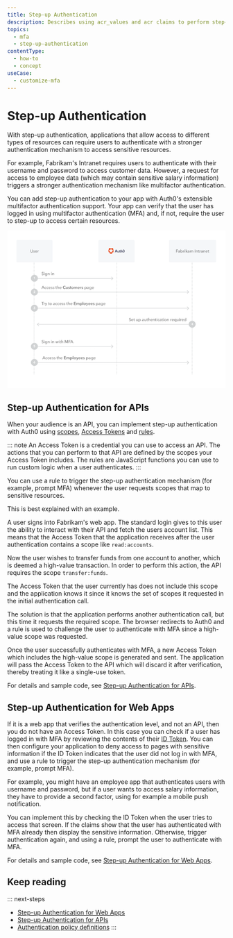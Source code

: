 ```yaml
---
title: Step-up Authentication
description: Describes using acr_values and acr claims to perform step-up authentication with Auth0
topics:
  - mfa
  - step-up-authentication
contentType:
  - how-to
  - concept
useCase:
  - customize-mfa
---
```

# Step-up Authentication

With step-up authentication, applications that allow access to different types of resources can require users to authenticate with a stronger authentication mechanism to access sensitive resources.

For example, Fabrikam's Intranet requires users to authenticate with their username and password to access customer data. However, a request for access to employee data (which may contain sensitive salary information) triggers a stronger authentication mechanism like multifactor authentication.

You can add step-up authentication to your app with Auth0's extensible multifactor authentication support. Your app can verify that the user has logged in using multifactor authentication (MFA) and, if not, require the user to step-up to access certain resources.

![Step-up flow](/media/articles/mfa/step-up-flow.png)

## Step-up Authentication for APIs

When your audience is an API, you can implement step-up authentication with Auth0 using [scopes](/scopes), [Access Tokens](/tokens/access-token) and [rules](/rules).

::: note
An Access Token is a credential you can use to access an API. The actions that you can perform to that API are defined by the scopes your Access Token includes. The rules are JavaScript functions you can use to run custom logic when a user authenticates.
:::

You can use a rule to trigger the step-up authentication mechanism (for example, prompt MFA) whenever the user requests scopes that map to sensitive resources.

This is best explained with an example.

A user signs into Fabrikam's web app. The standard login gives to this user the ability to interact with their API and fetch the users account list. This means that the Access Token that the application receives after the user authentication contains a scope like `read:accounts`.

Now the user wishes to transfer funds from one account to another, which is deemed a high-value transaction. In order to perform this action, the API requires the scope `transfer:funds`.

The Access Token that the user currently has does not include this scope and the application knows it since it knows the set of scopes it requested in the initial authentication call.

The solution is that the application performs another authentication call, but this time it requests the required scope. The browser redirects to Auth0 and a rule is used to challenge the user to authenticate with MFA since a high-value scope was requested.

Once the user successfully authenticates with MFA, a new Access Token which includes the high-value scope is generated and sent. The application will pass the Access Token to the API which will discard it after verification, thereby treating it like a single-use token.

For details and sample code, see [Step-up Authentication for APIs](/multifactor-authentication/developer/step-up-authentication/step-up-for-apis).

## Step-up Authentication for Web Apps

If it is a web app that verifies the authentication level, and not an API, then you do not have an Access Token. In this case you can check if a user has logged in with MFA by reviewing the contents of their [ID Token](/tokens/id-token). You can then configure your application to deny access to pages with sensitive information if the ID Token indicates that the user did not log in with MFA, and use a rule to trigger the step-up authentication mechanism (for example, prompt MFA).

For example, you might have an employee app that authenticates users with username and password, but if a user wants to access salary information, they have to provide a second factor, using for example a mobile push notification.

You can implement this by checking the ID Token when the user tries to access that screen. If the claims show that the user has authenticated with MFA already then display the sensitive information. Otherwise, trigger authentication again, and using a rule, prompt the user to authenticate with MFA.

For details and sample code, see [Step-up Authentication for Web Apps](/multifactor-authentication/developer/step-up-authentication/step-up-for-web-apps).

## Keep reading

::: next-steps
* [Step-up Authentication for Web Apps](/multifactor-authentication/developer/step-up-authentication/step-up-for-web-apps)
* [Step-up Authentication for APIs](/multifactor-authentication/developer/step-up-authentication/step-up-for-apis)
* [Authentication policy definitions](http://openid.net/specs/openid-provider-authentication-policy-extension-1_0.html#rfc.section.4)
:::

